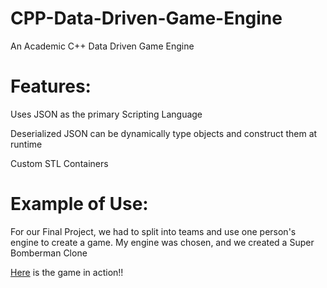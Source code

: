 # CPP-Data-Driven-Game-Engine
An Academic C++ Data Driven Game Engine  

# Features:   
Uses JSON as the primary Scripting Language

Deserialized JSON can be dynamically type objects and construct them at runtime

Custom STL Containers  


# Example of Use:

For our Final Project, we had to split into teams and use one person's engine to create a game. My engine was chosen, and we created a Super Bomberman Clone

[Here](https://drive.google.com/drive/folders/1yoyi8xYHZTlJon0yGReeJs007r8TW2XZ?usp=sharing) is the game in action!!



